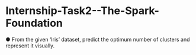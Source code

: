 # Internship-Task2--The-Spark-Foundation

● From the given ‘Iris’ dataset, predict the optimum number of clusters
and represent it visually.

